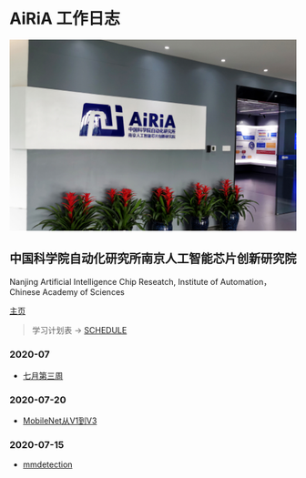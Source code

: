 # AiRiA 工作日志

<p align='center'>
<img src='pic.jpg'>
</p>

## 中国科学院自动化研究所南京人工智能芯片创新研究院
Nanjing Artificial Intelligence Chip Reseatch,  Institute of Automation，Chinese Academy of Sciences

[主页](www.airia.cn/)

> 学习计划表 -> [SCHEDULE](https://github.com/Liuhongzhi2018/AiRiA/blob/master/SCHEDULE.md)

### 2020-07

- [七月第三周](https://github.com/Liuhongzhi2018/AiRiA/blob/master/WorkLog/2020-07-W1.md)

### 2020-07-20

- [MobileNet从V1到V3](https://zhuanlan.zhihu.com/p/70703846)

### 2020-07-15

- [mmdetection](https://github.com/open-mmlab/mmdetection)
